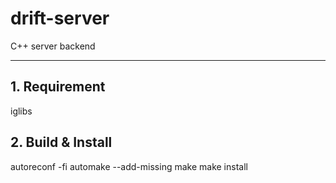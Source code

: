 drift-server
============

C++ server backend

------

## 1. Requirement
  iglibs

## 2. Build & Install

  autoreconf -fi 
  automake --add-missing
  make
  make install
  
